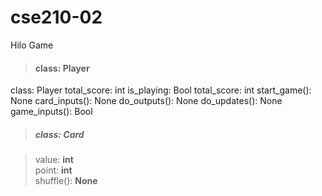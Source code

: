 # cse210-02

Hilo Game

> #### class: Player

class: Player
total_score: int
is_playing: Bool
total_score: int
start_game(): None
card_inputs(): None
do_outputs(): None
do_updates(): None
game_inputs(): Bool

> ##### class: Card

> value: **int**  
> point: **int**  
> shuffle(): **None**
